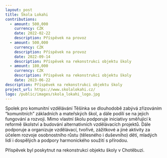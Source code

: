 ```yaml
---
layout: post
title: Škola Lokahi
contributions:
  - amount: 500,000
    currency: CZK
    date: 2022-02-22
    description: Příspěvek na provoz
  - amount: 500,000
    currency: CZK
    description: Příspěvek na provoz
    date: 2022-09-14
    description: Příspěvek na rekonstrukci objektu školy
  - amount: 180,000
    currency: CZK
    description: Příspěvek na rekonstrukci objektu školy
    date: 2023-06-22
description: Příspěvek na rekonstrukci objektu školy 
project_url: https://www.skolalokahi.cz/
logo: /public/images/skola_lokahi_logo.jpg
---
```


Spolek pro komunitní vzdělávání Těšínka se dlouhodobě zabývá zřizováním “komunitních” základních a mateřských škol, a dále podílí se na jejich fungování a rozvoji. Mimo vlastní školu podporuje iniciativy směřující k reformě školství a budování alternativních vzdělávacích projektů. Dále podporuje a organizuje vzdělávací, tvořivé, zážitkové a jiné aktivity za účelem rozvoje osobnostního růstu (tělesného i duševního) dětí, mladých lidí i dospělých a podpory harmonického soužití s přírodou.

Příspěvek byl poskytnut na rekonstrukci objektu školy v Chotěbuzi.
